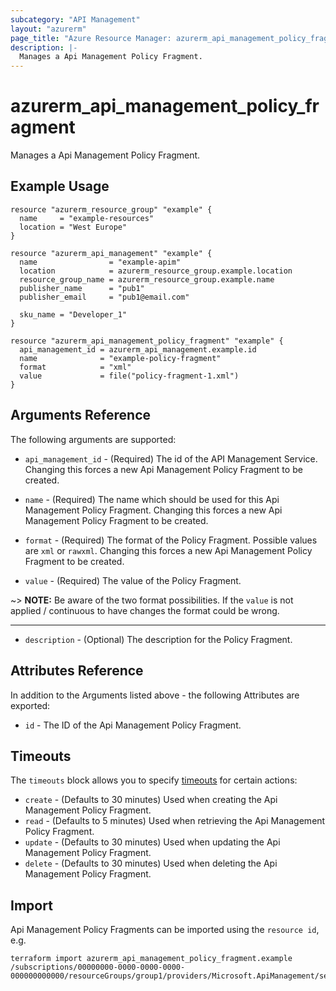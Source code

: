 ```yaml
---
subcategory: "API Management"
layout: "azurerm"
page_title: "Azure Resource Manager: azurerm_api_management_policy_fragment"
description: |-
  Manages a Api Management Policy Fragment.
---
```


# azurerm_api_management_policy_fragment

Manages a Api Management Policy Fragment.

## Example Usage

```hcl
resource "azurerm_resource_group" "example" {
  name     = "example-resources"
  location = "West Europe"
}

resource "azurerm_api_management" "example" {
  name                = "example-apim"
  location            = azurerm_resource_group.example.location
  resource_group_name = azurerm_resource_group.example.name
  publisher_name      = "pub1"
  publisher_email     = "pub1@email.com"

  sku_name = "Developer_1"
}

resource "azurerm_api_management_policy_fragment" "example" {
  api_management_id = azurerm_api_management.example.id
  name              = "example-policy-fragment"
  format            = "xml"
  value             = file("policy-fragment-1.xml")
}
```

## Arguments Reference

The following arguments are supported:

* `api_management_id` - (Required) The id of the API Management Service. Changing this forces a new Api Management Policy Fragment to be created.

* `name` - (Required) The name which should be used for this Api Management Policy Fragment. Changing this forces a new Api Management Policy Fragment to be created.

* `format` - (Required) The format of the Policy Fragment. Possible values are `xml` or `rawxml`. Changing this forces a new Api Management Policy Fragment to be created.

* `value` - (Required) The value of the Policy Fragment.

~> **NOTE:** Be aware of the two format possibilities. If the `value` is not applied / continuous to have changes the format could be wrong.

---

* `description` - (Optional) The description for the Policy Fragment.

## Attributes Reference

In addition to the Arguments listed above - the following Attributes are exported: 

* `id` - The ID of the Api Management Policy Fragment.

## Timeouts

The `timeouts` block allows you to specify [timeouts](https://www.terraform.io/language/resources/syntax#operation-timeouts) for certain actions:

* `create` - (Defaults to 30 minutes) Used when creating the Api Management Policy Fragment.
* `read` - (Defaults to 5 minutes) Used when retrieving the Api Management Policy Fragment.
* `update` - (Defaults to 30 minutes) Used when updating the Api Management Policy Fragment.
* `delete` - (Defaults to 30 minutes) Used when deleting the Api Management Policy Fragment.

## Import

Api Management Policy Fragments can be imported using the `resource id`, e.g.

```shell
terraform import azurerm_api_management_policy_fragment.example /subscriptions/00000000-0000-0000-0000-000000000000/resourceGroups/group1/providers/Microsoft.ApiManagement/service/instance1/policyFragments/policyFragment1
```
